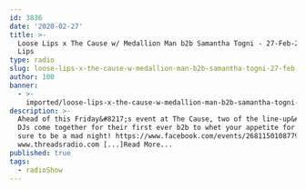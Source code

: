 ```yaml
---
id: 3836
date: '2020-02-27'
title: >-
  Loose Lips x The Cause w/ Medallion Man b2b Samantha Togni - 27-Feb-20 - Loose
  Lips
type: radio
slug: loose-lips-x-the-cause-w-medallion-man-b2b-samantha-togni-27-feb-20
author: 100
banner:
  - >-
    imported/loose-lips-x-the-cause-w-medallion-man-b2b-samantha-togni-27-feb-20/image3836.jpeg
description: >-
  Ahead of this Friday&#8217;s event at The Cause, two of the line-up&#8217;s
  DJs come together for their first ever b2b to whet your appetite for what is
  sure to be a mad night! https://www.facebook.com/events/2681150108779501
  www.threadsradio.com [...]Read More...
published: true
tags:
  - radioShow
---
```

